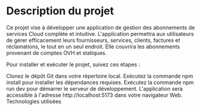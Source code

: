 # Description du projet

Ce projet vise à développer une application de gestion des abonnements de services Cloud complète et intuitive. L'application permettra aux utilisateurs de gérer efficacement leurs fournisseurs, services, clients, factures et réclamations, le tout en un seul endroit. Elle couvrira les abonnements provenant de comptes OVH et statiques.

Pour installer et exécuter le projet, suivez ces étapes :

Clonez le dépôt Git dans votre répertoire local.
Exécutez la commande npm install pour installer les dépendances requises.
Exécutez la commande npm run dev pour démarrer le serveur de développement.
L'application sera accessible à l'adresse http://localhost:5173 dans votre navigateur Web.
Technologies utilisées

